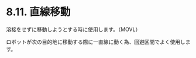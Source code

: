 # 8.11. 直線移動

溶接をせずに移動しようとする時に使用します。（MOVL）

ロボットが次の目的地に移動する際に一直線に動く為、回避区間でよく使用します。

<figure><img src="broken-reference" alt=""><figcaption></figcaption></figure>
